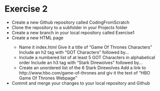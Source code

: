 # Exercise 2
<ul>
    <li>Create a new Github repository called CodingFromScratch</li>
    <li>Clone the repository to a subfolder in your Projects folder</li>
    <li>Create a new branch in your local repository called Exercise1</li>
    <li>Create a new HTML page</li>
    <ul>
        <li>Name it index.html Give it a title of “Game Of Thrones Characters” Include an h2 tag with “GOT Characters” followed by…</li>
        <li>Include a numbered list of at least 5 GOT Characters in alphabetical order Include an h3 tag with “Stark Direwolves” followed by… </li>
        <li>Create an unordered list of the 6 Stark Direwolves Add a link to http://www.hbo.com/game-of-thrones and giv it the text of “HBO Game Of Thrones Webpage”</li>
        </ul>
    <li>Commit and merge your changes to your local repository and Github</li>
</ul>
